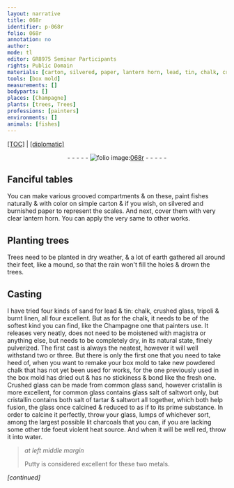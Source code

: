 ```yaml
---
layout: narrative
title: 068r
identifier: p-068r
folio: 068r
annotation: no
author:
mode: tl
editor: GR8975 Seminar Participants
rights: Public Domain
materials: [carton, silvered, paper, lantern horn, lead, tin, chalk, crushed glass, tripoli, burnt linen, the Champagne one that painters use, magistra, powdered chalk, Crushed glass, common glass sand, however cristallin, common glass, glass, salt of saltwort, cristallin, salt of tartar, saltwort, charcoals, water, Putty, metals]
tools: [box mold]
measurements: []
bodyparts: []
places: [Champagne]
plants: [trees, Trees]
professions: [painters]
environments: []
animals: [fishes]
---
```


<p><a href="{{ site.baseurl }}/translation/" target="_blank">[TOC]</a> | <a href="{{ site.baseurl }}/texts/p-068r_tc/">[diplomatic]</a></p><div class="folio" align="center">- - - - - <a href="http://gallica.bnf.fr/ark:/12148/btv1b10500001g/f141.image" target="_blank"><img src="https://cu-mkp.github.io/2017-workshop-edition/assets/photo-icon.png" alt="folio image: " style="display:inline-block; margin-bottom:-3px;"/>068r</a> - - - - - </div>  
  

## Fanciful tables

 
You can make various grooved compartments & on these, paint <span class="al">fishes</span> naturally & with color on simple <span class="m">carton</span> & if you wish, on <span class="m">silvered</span> and burnished <span class="m">paper</span> to represent the scales. And next, cover them with very clear <span class="m">lantern horn</span>. You can apply the very same to other works.
 
 
  

## Planting <span class="pa">trees</span>

 
 <span class="pa">Trees</span> need to be planted in dry weather, & a lot of earth gathered all around their feet, like a mound, so that the rain won't fill the holes & drown the <span class="pa">trees</span>.
 
 
  

## Casting

 
I have tried four kinds of sand for <span class="m">lead</span> & <span class="m">tin</span>: <span class="m">chalk</span>, <span class="m">crushed glass</span>, <span class="m">tripoli</span> & <span class="m">burnt linen</span>, all four excellent. But as for the <span class="m">chalk</span>, it needs to be of the softest kind you can find, like <span class="m">the <span class="pl">Champagne</span> one that <span class="pro">painters</span> use</span>. It releases very neatly, does not need to be moistened with <span class="m">magistra</span> or anything else, but needs to be completely dry, in its natural state, finely pulverized. The first cast is always the neatest, however it will well withstand two or three. But there is only the first one that you need to take heed of, when you want to remake your <span class="tl">box mold</span> to take new <span class="m">powdered chalk</span> that has not yet been used for works, for the one previously used in the box mold has dried out & has no stickiness & bond like the fresh one. <span class="m">Crushed glass</span> can be made from <span class="m">common glass sand, however cristallin</span> is more excellent, for <span class="m">common glass</span> contains <span class="del"><span class="m">glass</span></span> <span class="m">salt of saltwort</span> only, but <span class="m">cristallin</span> contains both <span class="m">salt of tartar</span> & <span class="m">saltwort</span> all together, which both help fusion, the <span class="m">glass</span> once calcined & reduced to as if to its prime substance. In order to calcine it perfectly, throw your <span class="m">glass</span>, lumps of whichever sort, among the largest possible lit <span class="m">charcoals</span> that you can, if you are lacking some other <span class="del">t</span><span class="add">d</span>e foeu<span class="del">t</span> violent heat source. And when it will be well red, throw it into <span class="m">water</span>.
 
> *at left middle margin*
> 
> 
>   <span class="m">Putty</span> is considered excellent for these two <span class="m">metals</span>.
 
*[continued]*
 

